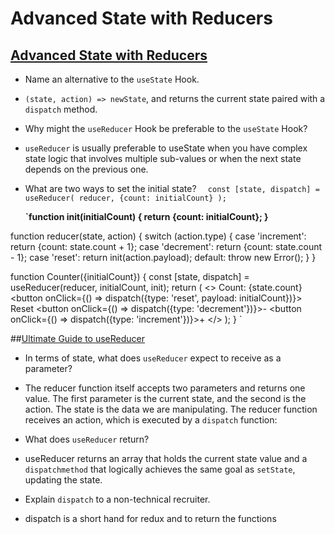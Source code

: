 # Advanced State with Reducers

## [Advanced State with Reducers](https://reactjs.org/docs/hooks-reference.html#usereducer)
* Name an alternative to the `useState` Hook.
- `(state, action) => newState`, and returns the current state paired with a `dispatch` method.

* Why might the `useReducer` Hook be preferable to the `useState` Hook?
- `useReducer` is usually preferable to useState when you have complex state logic that involves multiple sub-values or when the next state depends on the previous one.

* What are two ways to set the initial state?
`  const [state, dispatch] = useReducer(
    reducer,
    {count: initialCount}
  );`
  
  **`function init(initialCount) {
  return {count: initialCount};
}**

function reducer(state, action) {
  switch (action.type) {
    case 'increment':
      return {count: state.count + 1};
    case 'decrement':
      return {count: state.count - 1};
    case 'reset':
      return init(action.payload);
    default:
      throw new Error();
  }
}

function Counter({initialCount}) {
  const [state, dispatch] = useReducer(reducer, initialCount, init);
  return (
    <>
      Count: {state.count}
      <button
        onClick={() => dispatch({type: 'reset', payload: initialCount})}>
        Reset
      </button>
      <button onClick={() => dispatch({type: 'decrement'})}>-</button>
      <button onClick={() => dispatch({type: 'increment'})}>+</button>
    </>
  );
}
`


##[Ultimate Guide to useReducer](https://blog.logrocket.com/react-usereducer-hook-ultimate-guide/)
* In terms of state, what does `useReducer` expect to receive as a parameter?
- The reducer function itself accepts two parameters and returns one value. The first parameter is the current state, and the second is the action. The state is the data we are manipulating. The reducer function receives an action, which is executed by a `dispatch` function:

* What does `useReducer` return?
- useReducer returns an array that holds the current state value and a `dispatchmethod` that logically achieves the same goal as `setState`, updating the state.

* Explain `dispatch` to a non-technical recruiter.
- dispatch is a short hand for redux and to return the functions
